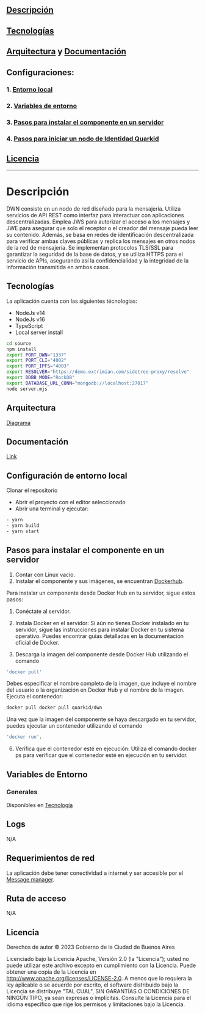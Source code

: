 ## [Descripción](https://github.com/gcba/dwn/tree/master?tab=readme-ov-file#descripci%C3%B3n)
## [Tecnologías](https://github.com/gcba/dwn/tree/master?tab=readme-ov-file#tecnolog%C3%ADas)
## [Arquitectura](https://docs.quarkid.org/Arquitectura/) y [Documentación](https://docs.quarkid.org/Arquitectura/componentes/)
## Configuraciones:
### 1. [Entorno local](https://github.com/gcba/dwn/tree/master?tab=readme-ov-file#configuraci%C3%B3n-de-entorno-local)
### 2. [Variables de entorno](https://github.com/gcba/dwn/tree/master?tab=readme-ov-file#configuraci%C3%B3n-de-entorno-local)
### 3. [Pasos para instalar el componente en un servidor](https://github.com/gcba/dwn/tree/master?tab=readme-ov-file#pasos-para-instalar-el-componente-en-un-servidor)
### 4. [Pasos para iniciar un nodo de Identidad Quarkid](https://github.com/gcba/Nodo-QuickStar/tree/master)

## [Licencia](https://github.com/gcba/dwn/tree/master?tab=readme-ov-file#licencia)






----------------------------------------------------------------------------------------------------------------------------------------------------------------------------------------------------------------

# Descripción

DWN consiste en un nodo de red diseñado para la mensajería. Utiliza servicios de API REST como interfaz para interactuar con
aplicaciones descentralizadas. Emplea JWS para autorizar el acceso a los mensajes y JWE para asegurar que solo el receptor o el creador del mensaje pueda leer su contenido. Además,
se basa en redes de identificación descentralizada para verificar ambas claves públicas y replica los mensajes en otros nodos de la red de mensajería.
Se implementan protocolos TLS/SSL para garantizar la seguridad de la base de datos, y se utiliza HTTPS para el servicio de APIs, asegurando así la confidencialidad y la integridad de
la información transmitida en ambos casos.

## Tecnologías

La aplicación cuenta con las siguientes técnologias:

- NodeJs v14
- NodeJs v16
- TypeScript
- Local server install
```bash
cd source
npm install
export PORT_DWN="1337"
export PORT_CLI="4002"
export PORT_IPFS="4003"
export RESOLVER="https://demo.extrimian.com/sidetree-proxy/resolve"
export DDBB_MODE="RockDB"
export DATABASE_URL_CONN="mongodb://localhost:27017"
node server.mjs
```

## Arquitectura
[Diagrama](https://docs.quarkid.org/Arquitectura/)

## Documentación
[Link](https://docs.quarkid.org/Arquitectura/componentes/)

## Configuración de entorno local

Clonar el repositorio

- Abrir el proyecto con el editor seleccionado
- Abrir una terminal y ejecutar:

```bash
- yarn
- yarn build
- yarn start
```

## Pasos para instalar el componente en un servidor

1. Contar con Linux vacío. 
2. Instalar el componente y sus imágenes, se encuentran [Dockerhub](https://hub.docker.com/r/quarkid/dwn). 

Para instalar un componente desde Docker Hub en tu servidor, sigue estos pasos:

1. Conéctate al servidor.

2. Instala Docker en el servidor:
Si aún no tienes Docker instalado en tu servidor, sigue las instrucciones para instalar Docker en tu sistema operativo. Puedes encontrar guías detalladas en la documentación oficial de Docker.

3. Descarga la imagen del componente desde Docker Hub utilizando el comando
   
```bash
'docker pull'
```

Debes especificar el nombre completo de la imagen, que incluye el nombre del usuario o la organización en Docker Hub y el nombre de la imagen. Ejecuta el contenedor: 

```bash
docker pull docker pull quarkid/dwn
```

Una vez que la imagen del componente se haya descargado en tu servidor, puedes ejecutar un contenedor utilizando el comando

```bash
'docker run'.
```

6. Verifica que el contenedor esté en ejecución:
Utiliza el comando docker ps para verificar que el contenedor esté en ejecución en tu servidor.

## Variables de Entorno

### Generales

Disponibles en [Tecnología](https://github.com/gcba/dwn/tree/master?tab=readme-ov-file#tecnolog%C3%ADas)

## Logs

N/A

## Requerimientos de red

La aplicación debe tener conectividad a internet y ser accesible por el [Message manager](https://github.com/gcba/message-manager/tree/master).

## Ruta de acceso

N/A

## Licencia
Derechos de autor © 2023 Gobierno de la Ciudad de Buenos Aires

Licenciado bajo la Licencia Apache, Versión 2.0 (la "Licencia");
usted no puede utilizar este archivo excepto en cumplimiento con la Licencia.
Puede obtener una copia de la Licencia en
http://www.apache.org/licenses/LICENSE-2.0.
A menos que lo requiera la ley aplicable o se acuerde por escrito, el software
distribuido bajo la Licencia se distribuye "TAL CUAL",
SIN GARANTÍAS O CONDICIONES DE NINGÚN TIPO, ya sean expresas o implícitas.
Consulte la Licencia para el idioma específico que rige los permisos y
limitaciones bajo la Licencia.
